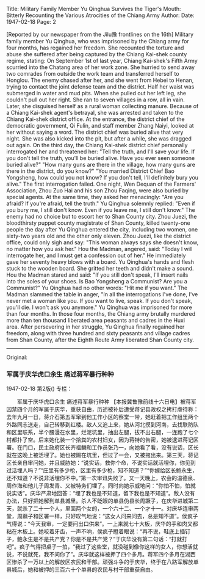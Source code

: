 Title: Military Family Member Yu Qinghua Survives the Tiger's Mouth: Bitterly Recounting the Various Atrocities of the Chiang Army
Author:
Date: 1947-02-18
Page: 2

[Reported by our newspaper from the Jilu豫 frontlines on the 16th] Military family member Yu Qinghua, who was imprisoned by the Chiang army for four months, has regained her freedom. She recounted the torture and abuse she suffered after being captured by the Chiang Kai-shek county regime, stating: On September 1st of last year, Chiang Kai-shek's Fifth Army scurried into the Chatang area of ​​her work zone. She hurried to send away two comrades from outside the work team and transferred herself to Honglou. The enemy chased after her, and she went from Hebei to Henan, trying to contact the joint defense team and the district. Half her waist was submerged in water and mud pits. When she pulled out her left leg, she couldn't pull out her right. She ran to seven villages in a row, all in vain. Later, she disguised herself as a rural woman collecting manure. Because of a Chiang Kai-shek agent's betrayal, she was arrested and taken to the Chiang Kai-shek district office. At the entrance, the district chief of the democratic government, Qi Fulin, and staff member Zhang Naiyi, looked at her without saying a word. The district chief was buried alive that very night. She was also kicked into the pit, but after a while, she was dragged out again. On the third day, the Chiang Kai-shek district chief personally interrogated her and threatened her: "Tell the truth, and I'll save your life. If you don't tell the truth, you'll be buried alive. Have you ever seen someone buried alive?" "How many guns are there in the village, how many guns are there in the district, do you know?" "You married District Chief Bao Yongsheng, how could you not know? If you don't tell, I'll definitely bury you alive." The first interrogation failed. One night, Wen Dequan of the Farmers' Association, Zhou Zuo Hai and his son Zhou Faqing, were also buried by special agents. At the same time, they asked her menacingly: "Are you afraid? If you're afraid, tell the truth." Yu Qinghua solemnly replied: "Even if you bury me, I still don't know. Even if you leave me, I still don't know." The enemy had no choice but to escort her to Shan County city. Zhou Juezi, the bloodthirsty puppet county magistrate of Shan County, killed twenty-one people the day after Yu Qinghua entered the city, including two women, one sixty-two years old and the other only eleven. Zhou Juezi, like the district office, could only sigh and say: "This woman always says she doesn't know, no matter how you ask her." Hou the Madman, angered, said: "Today I will interrogate her, and I must get a confession out of her." He immediately gave her seventy heavy blows with a board. Yu Qinghua's hands and flesh stuck to the wooden board. She gritted her teeth and didn't make a sound. Hou the Madman stared and said: "If you still don't speak, I'll insert nails into the soles of your shoes. Is Bao Yongsheng a Communist? Are you a Communist?" Yu Qinghua had no other words: "Hit me if you want." The Madman slammed the table in anger, "In all the interrogations I've done, I've never met a woman like you. If you want to live, speak. If you don't speak, you'll die. I won't ask you anymore." Yu Qinghua was imprisoned for more than four months. In those four months, the Chiang army brutally murdered more than ten thousand liberated area peasants and cadres in the Huxi area. After persevering in her struggle, Yu Qinghua finally regained her freedom, along with three hundred and sixty peasants and village cadres from Shan County, after the Eighth Route Army liberated Shan County city.



<hr /> 

Original: 


### 军属于庆华虎口余生  痛述蒋军暴行种种

1947-02-18
第2版()
专栏：

　　军属于庆华虎口余生
    痛述蒋军暴行种种
    【本报冀鲁豫前线十六日电】被蒋军囚禁四个月的军属于庆华，重获自由，历述被补后遭受蒋记县政权之拷打虐待称：去年九月一日，蒋介石第五军窜到他工作小区的察堂一带，她赶着把工作组里两个外路同志送走，自己转移到红楼。敌人又追上来，她从河北摸到河南，去找联防队和区里联系，半个腰漫在水里，烂泥坑里，抽出左腿，拔不出右腿，一连跑了七个村都扑了空。后来她化装一个拾粪的农村妇女，因为蒋特的告密，她被逮进蒋记区署。在门口，民主政府区长齐福麟和工作员张乃一，向她看了看，没有说话，区长就在这晚上被活埋了。她也被踢在坑里，但过了一会，又被拖出来。第三天，蒋记区长亲自审问她，并且威胁她：“说实话，救你个命，不说实话就活埋你，你见到过活埋人吗？”“庄里有多少枪，区里有多少枪，知不知道？”“你嫁给区长鲍永生，还不知道？不说非活埋你不中。”第一次审讯失败了。又一天晚上，农会的温德泉、周作海和他儿子周发青、又被特务们埋了。同时向她示威地问：“你怕不怕，怕就说实话”。庆华严肃地回答：“埋了我也是不知道，留下我也是不知道”。敌人没有办法，只好把她解到单县城里。杀人不眨眼的单县伪县长周蹶子，在庆华进城第二天，就杀了二十一个人，里面两个女的，一个六十二、一个才十一。对庆华连审两堂，周蹶子和区署一样，只好叹气地说：“这女人问来问去，总是知不道”。侯疯子气得说：“今天我审，一定要问出口供来”。一上来就七十大板，庆华的手和肉又都粘在木板上。她咬着牙齿，一声不响，侯疯子瞪着眼说：“再不说，鞋底上插钉子，鲍永生是不是共产党？你是不是共产党？”于庆华没有第二句话：“打就打吧”。疯子气得把桌子一拍，“我过了这些堂，就没碰到像你这样的女人，你想活就说，不说就死，我不问你了”。庆华就这样被押了四个多月。蒋军四个多月在湖西区惨杀了一万以上的解放区农民和干部。顽强斗争的于庆华，终于在八路军解放单县城后，她和被押的三百六十个单县的农民与村干部重获自由。
